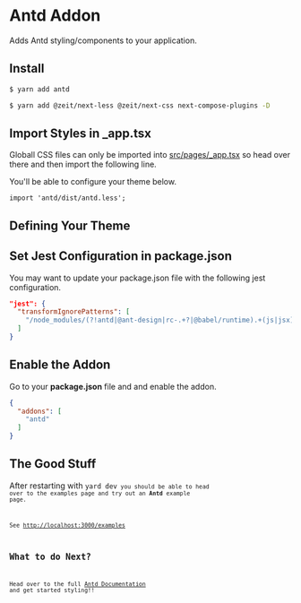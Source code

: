 # Antd Addon

Adds Antd styling/components to your application.

## Install

```sh
$ yarn add antd
```

```sh
$ yarn add @zeit/next-less @zeit/next-css next-compose-plugins -D
```

## Import Styles in _app.tsx

Globall CSS files can only be imported into [src/pages/_app.tsx](src/pages/_app.tsx) so head over there and then import
the following line.

You'll be able to configure your theme below.

```tsx
import 'antd/dist/antd.less';
```

## Defining Your Theme



## Set Jest Configuration in package.json

You may want to update your package.json file with the following jest configuration.

```json
"jest": {
  "transformIgnorePatterns": [
    "/node_modules/(?!antd|@ant-design|rc-.+?|@babel/runtime).+(js|jsx)$"
  ]
}
```

## Enable the Addon

Go to your **package.json** file and and enable the addon.

```json
{
  "addons": [
    "antd"
  ]
}
```

## The Good Stuff

After restarting with <code>yard dev<code> you should be able to head over to the examples page and try out an **Antd** example page.

See [http://localhost:3000/examples](http://localhost:3000/examples)

## What to do Next?

Head over to the full [Antd Documentation](https://ant.design/components/overview/) and get started styling!!